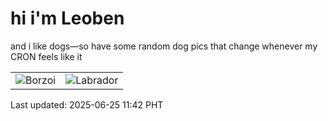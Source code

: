 # hi i'm Leoben

and i like dogs—so have some random dog pics that change whenever my CRON feels like it

|  |  |
|--------|----------|
| ![Borzoi](https://random-dog-vercel.vercel.app/api/random-borzoi?v=1750822943) | ![Labrador](https://random-dog-vercel.vercel.app/api/random-labrador?v=1750822943) |

Last updated: 2025-06-25 11:42 PHT
